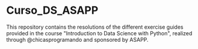 # Curso_DS_ASAPP

This repository contains the resolutions of the different exercise guides provided in the course "Introduction to Data Science with Python", realized through @chicasprogramando and sponsored by ASAPP.
